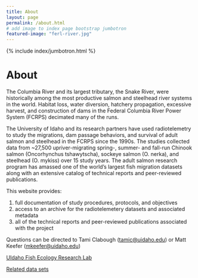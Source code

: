 ```yaml
---
title: About
layout: page
permalink: /about.html
# add image to index page bootstrap jumbotron
featured-image: "ferl-river.jpg"
---
```


{% include index/jumbotron.html %}

# About 

The Columbia River and its largest tributary, the Snake River, were historically among the most productive salmon and steelhead river systems in the world. 
Habitat loss, water diversion, hatchery propagation, excessive harvest, and construction of dams in the Federal Columbia River Power System (FCRPS) decimated many of the runs.

The University of Idaho and its research partners have used radiotelemetry to study the migrations, dam passage behaviors, and survival of adult salmon and steelhead in the FCRPS since the 1990s.
The studies collected data from ~27,500 upriver-migrating spring-, summer- and fall-run Chinook salmon (Oncorhynchus tshawytscha), sockeye salmon (O. nerka), and steelhead (O. mykiss) over 15 study years.
The adult salmon research program has amassed one of the world’s largest fish migration datasets along with an extensive catalog of technical reports and peer-reviewed publications.

This website provides: 

1. full documentation of study procedures, protocols, and objectives
2. access to an archive for the radiotelemetery datasets and associated metadata
3. all of the technical reports and peer-reviewed publications associated with the project

Questions can be directed to Tami Clabough (tamic@uidaho.edu) or Matt Keefer (mkeefer@uidaho.edu)

[UIdaho Fish Ecology Research Lab](https://www.uidaho.edu/cnr/fish-ecology-research-lab) 

[Related data sets](https://data.nkn.uidaho.edu/dataset/tag-migration-and-fate-data-adult-radio-tagged-chinook-and-sockeye-salmon-and-steelhead)
